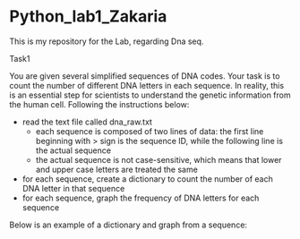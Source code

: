 # Python_lab1_Zakaria
This is my repository for the Lab, regarding Dna seq.


Task1

You are given several simplified sequences of DNA codes. Your task is to count the number of different DNA letters in each sequence. In reality, this is an essential step for scientists to understand the genetic information from the human cell. Following the instructions below:

- read the text file called dna_raw.txt
  - each sequence is composed of two lines of data: the first line beginning with > sign is the sequence ID, while the following line is the actual sequence
  - the actual sequence is not case-sensitive, which means that lower and upper case letters are treated the same
- for each sequence, create a dictionary to count the number of each DNA letter in that sequence
- for each sequence, graph the frequency of DNA letters for each sequence

Below is an example of a dictionary and graph from a sequence:
